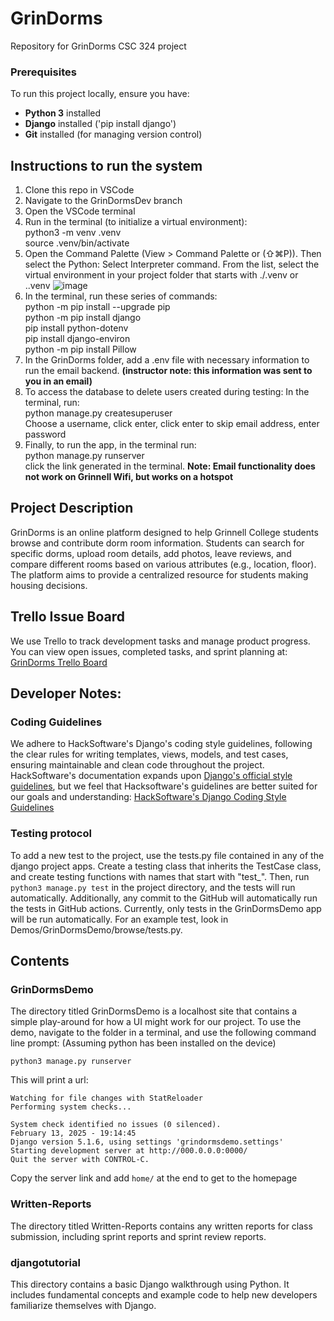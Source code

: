 # GrinDorms
Repository for GrinDorms CSC 324 project

### Prerequisites
To run this project locally, ensure you have:
- **Python 3** installed
- **Django** installed ('pip install django')
- **Git** installed (for managing version control)

## Instructions to run the system
1. Clone this repo in VSCode
2. Navigate to the GrinDormsDev branch
3. Open the VSCode terminal
4. Run in the terminal (to initialize a virtual environment):\
     python3 -m venv .venv\
     source .venv/bin/activate
5. Open the Command Palette (View > Command Palette or (⇧⌘P)). Then select the Python: Select Interpreter command. From the list, select the virtual environment in your project folder that starts with ./.venv or .\.venv
   ![image](https://github.com/user-attachments/assets/9eb6e5e1-b0b9-4c3a-acd1-126cf8ae6b47)
6. In the terminal, run these series of commands:\
     python -m pip install --upgrade pip\
     python -m pip install django\
     pip install python-dotenv\
     pip install django-environ\
     python -m pip install Pillow
7. In the GrinDorms folder, add a .env file with necessary information to run the email backend. **(instructor note: this information was sent to you in an email)**
8. To access the database to delete users created during testing:
   In the terminal, run:\
       python manage.py createsuperuser\
   Choose a username, click enter, click enter to skip email address, enter password
9. Finally, to run the app, in the terminal run:\
      python manage.py runserver\
   click the link generated in the terminal.
**Note: Email functionality does not work on Grinnell Wifi, but works on a hotspot**

## Project Description
GrinDorms is an online platform designed to help Grinnell College students browse and contribute dorm room information. Students can search for specific dorms, upload room details, add photos, leave reviews, and compare different rooms based on various attributes (e.g., location, floor). The platform aims to provide a centralized resource for students making housing decisions. 

## Trello Issue Board
We use Trello to track development tasks and manage product progress. You can view open issues, completed tasks, and sprint planning at:
[GrinDorms Trello Board](https://trello.com/b/fiZwfAwq/grindorms)

## Developer Notes:

### Coding Guidelines
We adhere to HackSoftware's Django's coding style guidelines, following the clear rules for writing templates, views, models, and test cases, ensuring maintainable and clean code throughout the project. HackSoftware's documentation expands upon [Django's official style guidelines](https://docs.djangoproject.com/en/dev/internals/contributing/writing-code/coding-style), but we feel that Hacksoftware's guidelines are better suited for our goals and understanding: [HackSoftware's Django Coding Style Guidelines](https://github.com/HackSoftware/Django-Styleguide?tab=readme-ov-file#overview)

### Testing protocol
To add a new test to the project, use the tests.py file contained in any of the django project apps. Create a testing class that inherits the TestCase class, and create testing functions with names that start with "test_". Then, run `python3 manage.py test` in the project directory, and the tests will run automatically. Additionally, any commit to the GitHub will automatically run the tests in GitHub actions. Currently, only tests in the GrinDormsDemo app will be run automatically. For an example test, look in Demos/GrinDormsDemo/browse/tests.py.

## Contents
### GrinDormsDemo
The directory titled GrinDormsDemo is a localhost site that contains a simple play-around for how a UI might work for our project. To use the demo, navigate to the folder in a terminal, and use the following command line prompt: (Assuming python has been installed on the device)

`python3 manage.py runserver`

This will print a url:

```
Watching for file changes with StatReloader
Performing system checks...

System check identified no issues (0 silenced).
February 13, 2025 - 19:14:45
Django version 5.1.6, using settings 'grindormsdemo.settings'
Starting development server at http://000.0.0.0:0000/
Quit the server with CONTROL-C.
```

Copy the server link and add `home/` at the end to get to the homepage

### Written-Reports
The directory titled Written-Reports contains any written reports for class submission, including sprint reports and sprint review reports. 

### djangotutorial
This directory contains a basic Django walkthrough using Python. It includes fundamental concepts and example code to help new developers familiarize themselves with Django.
